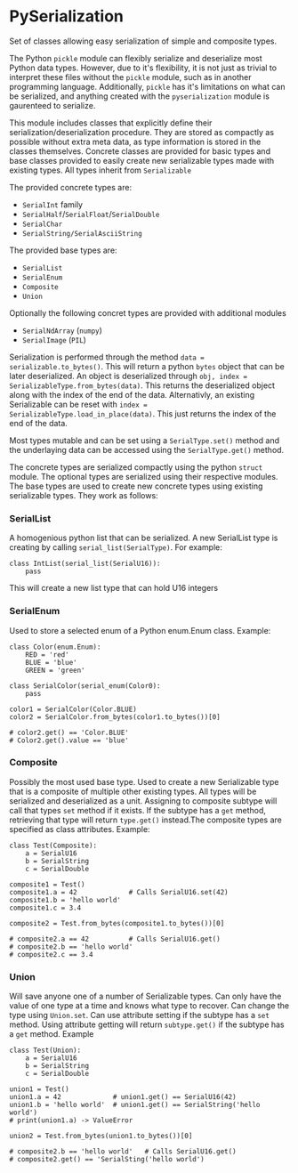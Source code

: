 # PySerialization
Set of classes allowing easy serialization of simple and composite types.

The Python `pickle` module can flexibly serialize and deserialize most Python data types. However, due to it's flexibility, it is not just as trivial to interpret these files without the `pickle` module, such as in another programming language. Additionally, `pickle` has it's limitations on what can be serialized, and anything created with the `pyserialization` module is gaurenteed to serialize.

This module includes classes that explicitly define their serialization/deserialization procedure. They are stored as compactly as possible without extra meta data, as type information is stored in the classes themselves. Concrete classes are provided for basic types and base classes provided to easily create new serializable types made with existing types. All types inherit from `Serializable`

The provided concrete types are:
 - `SerialInt` family
 - `SerialHalf`/`SerialFloat`/`SerialDouble`
 - `SerialChar`
 - `SerialString/SerialAsciiString`
 
The provided base types are:
 - `SerialList`
 - `SerialEnum`
 - `Composite`
 - `Union`
 
Optionally the following concret types are provided with additional modules
 - `SerialNdArray` (`numpy`)
 - `SerialImage` (`PIL`)
  
Serialization is performed through the method `data = serializable.to_bytes()`. This will return a python `bytes` object that can be later deserialized. An object is deserialized through `obj, index = SerializableType.from_bytes(data)`. This returns the deserialized object along with the index of the end of the data. Alternativly, an existing Serializable can be reset with `index = SerializableType.load_in_place(data)`. This just returns the index of the end of the data.

Most types mutable and can be set using a `SerialType.set()` method and the underlaying data can be accessed using the `SerialType.get()` method.
 
The concrete types are serialized compactly using the python `struct` module. The optional types are serialized using their respective modules. The base types are used to create new concrete types using existing serializable types. They work as follows:

### SerialList
A homogenious python list that can be serialized. A new SerialList type is creating by calling `serial_list(SerialType)`. For example:

    class IntList(serial_list(SerialU16)):
        pass

This will create a new list type that can hold U16 integers

### SerialEnum
Used to store a selected enum of a Python enum.Enum class. Example:

    class Color(enum.Enum):
        RED = 'red'
        BLUE = 'blue'
        GREEN = 'green'
    
    class SerialColor(serial_enum(Color0):
        pass
        
    color1 = SerialColor(Color.BLUE)
    color2 = SerialColor.from_bytes(color1.to_bytes())[0]
    
    # color2.get() == 'Color.BLUE'
    # Color2.get().value == 'blue'
    
### Composite
Possibly the most used base type. Used to create a new Serializable type that is a composite of multiple other existing types. All types will be serialized and deserialized as a unit. Assigning to composite subtype will call that types `set` method if it exists. If the subtype has a `get` method, retrieving that type will return `type.get()` instead.The composite types are specified as class attributes. Example:

    class Test(Composite):
        a = SerialU16
        b = SerialString
        c = SerialDouble
        
    composite1 = Test()
    composite1.a = 42             # Calls SerialU16.set(42)
    composite1.b = 'hello world'
    composite1.c = 3.4
    
    composite2 = Test.from_bytes(composite1.to_bytes())[0]
    
    # composite2.a == 42          # Calls SerialU16.get()
    # composite2.b == 'hello world'
    # composite2.c == 3.4
    
### Union
Will save anyone one of a number of Serializable types. Can only have the value of one type at a time and knows what type to recover. Can change the type using `Union.set`. Can use attribute setting if the subtype has a `set` method. Using attribute getting will return `subtype.get()` if the subtype has a `get` method. Example

    class Test(Union):
        a = SerialU16
        b = SerialString
        c = SerialDouble
        
    union1 = Test()
    union1.a = 42             # union1.get() == SerialU16(42)
    union1.b = 'hello world'  # union1.get() == SerialString('hello world')
    # print(union1.a) -> ValueError
    
    union2 = Test.from_bytes(union1.to_bytes())[0]
    
    # composite2.b == 'hello world'   # Calls SerialU16.get()
    # composite2.get() == 'SerialSting('hello world')
